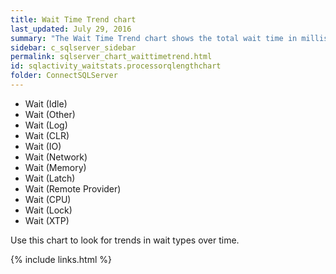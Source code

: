 ```yaml
---
title: Wait Time Trend chart
last_updated: July 29, 2016
summary: "The Wait Time Trend chart shows the total wait time in milliseconds broken down for the following wait types:"
sidebar: c_sqlserver_sidebar
permalink: sqlserver_chart_waittimetrend.html
id: sqlactivity_waitstats.processorqlengthchart
folder: ConnectSQLServer
---
```



* Wait (Idle)
* Wait (Other)
* Wait (Log)
* Wait (CLR)
* Wait (IO)
* Wait (Network)
* Wait (Memory)
* Wait (Latch)
* Wait (Remote Provider)
* Wait (CPU)
* Wait (Lock)
* Wait (XTP)

Use this chart to look for trends in wait types over time.


{% include links.html %}
